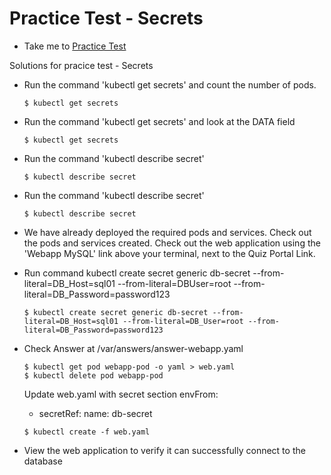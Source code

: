 # Practice Test - Secrets
  - Take me to [Practice Test](https://kodekloud.com/courses/539883/lectures/9816645)

Solutions for pracice test - Secrets
- Run the command 'kubectl get secrets' and count the number of pods.
  ```
  $ kubectl get secrets
  ```
- Run the command 'kubectl get secrets' and look at the DATA field
  ```
  $ kubectl get secrets
  ```
- Run the command 'kubectl describe secret'
  ```
  $ kubectl describe secret
  ```
- Run the command 'kubectl describe secret'
  ```
  $ kubectl describe secret
  ```
- We have already deployed the required pods and services. Check out the pods and services created. Check out the web application using the 'Webapp MySQL' link above your terminal, next to the Quiz Portal Link.

- Run command kubectl create secret generic db-secret --from-literal=DB_Host=sql01 --from-literal=DBUser=root --from-literal=DB_Password=password123
  ```
  $ kubectl create secret generic db-secret --from-literal=DB_Host=sql01 --from-literal=DB_User=root --from-literal=DB_Password=password123
  ```
- Check Answer at /var/answers/answer-webapp.yaml
  ```
  $ kubectl get pod webapp-pod -o yaml > web.yaml
  $ kubectl delete pod webapp-pod
  ```
  Update web.yaml with secret section
  envFrom:
  - secretRef:
      name: db-secret
  ```
  $ kubectl create -f web.yaml
  ```
- View the web application to verify it can successfully connect to the database




